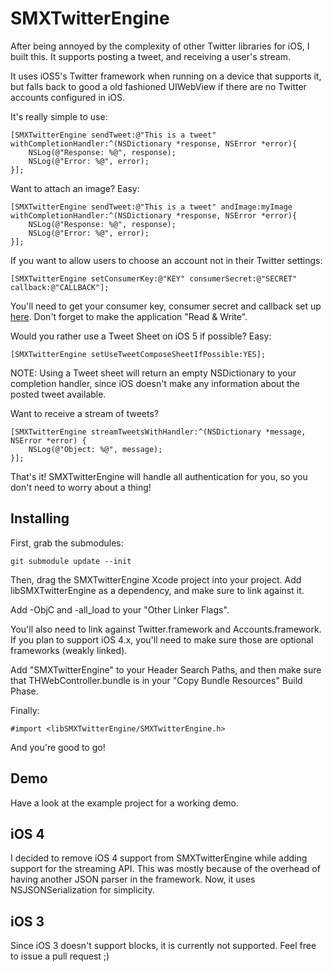 # SMXTwitterEngine

After being annoyed by the complexity of other Twitter libraries for iOS, I built this. It supports
posting a tweet, and receiving a user's stream.

It uses iOS5's Twitter framework when running on a device that supports it, but falls back
to good a old fashioned UIWebView if there are no Twitter accounts configured in iOS.

It's really simple to use:

``` objc
[SMXTwitterEngine sendTweet:@"This is a tweet" withCompletionHandler:^(NSDictionary *response, NSError *error){
	NSLog(@"Response: %@", response);
	NSLog(@"Error: %@", error);
}];
```

Want to attach an image? Easy:

``` objc
[SMXTwitterEngine sendTweet:@"This is a tweet" andImage:myImage withCompletionHandler:^(NSDictionary *response, NSError *error){
	NSLog(@"Response: %@", response);
	NSLog(@"Error: %@", error);
}];
```

If you want to allow users to choose an account not in their Twitter settings:

``` objc
[SMXTwitterEngine setConsumerKey:@"KEY" consumerSecret:@"SECRET" callback:@"CALLBACK"];
```

You'll need to get your consumer key, consumer secret and callback set up [here](http://dev.twitter.com/apps). 
Don't forget to make the application "Read & Write".

Would you rather use a Tweet Sheet on iOS 5 if possible? Easy:

``` objc
[SMXTwitterEngine setUseTweetComposeSheetIfPossible:YES];
```

NOTE: Using a Tweet sheet will return an empty NSDictionary to your completion handler, since iOS doesn't make any
information about the posted tweet available.

Want to receive a stream of tweets?

```objc
[SMXTwitterEngine streamTweetsWithHandler:^(NSDictionary *message, NSError *error) {
	NSLog(@"Object: %@", message);
}];
```

That's it! SMXTwitterEngine will handle all authentication for you, so you don't need to worry about a thing!


## Installing

First, grab the submodules:

```
git submodule update --init
```

Then, drag the SMXTwitterEngine Xcode project into your project. Add libSMXTwitterEngine as a dependency,
and make sure to link against it.

Add -ObjC and -all_load to your "Other Linker Flags".

You'll also need to link against Twitter.framework and Accounts.framework. If you plan to support iOS 4.x, you'll
need to make sure those are optional frameworks (weakly linked).

Add "SMXTwitterEngine" to your Header Search Paths, and then make sure that THWebController.bundle is in your 
"Copy Bundle Resources" Build Phase.

Finally:

```objc
#import <libSMXTwitterEngine/SMXTwitterEngine.h>
```

And you're good to go!

## Demo

Have a look at the example project for a working demo.


## iOS 4

I decided to remove iOS 4 support from SMXTwitterEngine while adding support for the streaming API.
This was mostly because of the overhead of having another JSON parser in the framework. Now, it uses
NSJSONSerialization for simplicity.

## iOS 3

Since iOS 3 doesn't support blocks, it is currently not supported. Feel free to issue a pull request ;)